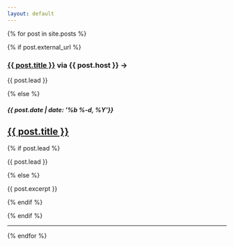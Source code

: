 ```yaml
---
layout: default
---
```


{% for post in site.posts %}

{% if post.external_url %}

<h3><a href="{{ post.external_url }}">{{ post.title }}</a> via {{ post.host }} &#8594;</h3>
<p>{{ post.lead }}</p>

{% else %}

<h5><time datetime="{{ post.date | date_to_xmlschema }}">{{ post.date | date: '%b %-d, %Y'}}</time></h3>
<h2><a href="{{ post.url }}">{{ post.title }}</a></h2>

{% if post.lead %}
<p>{{ post.lead }}</p>
{% else %}
<p>{{ post.excerpt }}</p>
{% endif %}

{% endif %}

<hr />
{% endfor %}